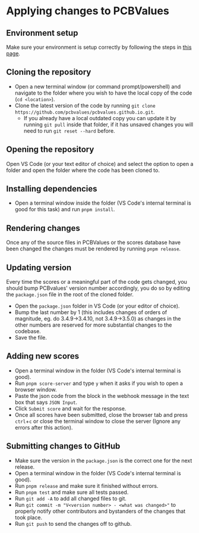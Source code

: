 # Applying changes to PCBValues

## Environment setup
Make sure your environment is setup correctly by following the steps in [this page](ENVIORMENT_SETUP.md).

## Cloning the repository

- Open a new terminal window (or command prompt/powershell) and navigate to the folder where you wish to have the local copy of the code (`cd <location>`).
- Clone the latest version of the code by running `git clone https://github.com/pcbvalues/pcbvalues.github.io.git`.
  - If you already have a local outdated copy you can update it by running `git pull` inside that folder, if it has unsaved changes you will need to run `git reset --hard` before.

## Opening the repository

Open VS Code (or your text editor of choice) and select the option to open a folder and open the folder where the code has been cloned to.

## Installing dependencies

- Open a terminal window inside the folder (VS Code's internal terminal is good for this task) and run `pnpm install`.

## Rendering changes

Once any of the source files in PCBValues or the scores database have been changed the changes must be rendered by running `pnpm release`.

## Updating version

Every time the scores or a meaningful part of the code gets changed, you should bump PCBvalues' version number accordingly, you do so by editing the `package.json` file in the root of the cloned folder.
- Open the `package.json` folder in VS Code (or your editor of choice).
- Bump the last number by 1 (this includes changes of orders of magnitude, eg. do 3.4.9->3.4.10, not 3.4.9->3.5.0) as changes in the other numbers are reserved for more substantial changes to the codebase.
- Save the file.

## Adding new scores

- Open a terminal window in the folder (VS Code's internal terminal is good).
- Run `pnpm score-server` and type `y` when it asks if you wish to open a browser window.
- Paste the json code from the block in the webhook message in the text box that says `JSON Input`.
- Click `Submit score` and wait for the response.
- Once all scores have been submitted, close the browser tab and press `ctrl`+`c` or close the terminal window to close the server (Ignore any errors after this action). 

## Submitting changes to GitHub

- Make sure the version in the `package.json` is the correct one for the next release.
- Open a terminal window in the folder (VS Code's internal terminal is good).
- Run `pnpm release` and make sure it finished without errors.
- Run `pnpm test` and make sure all tests passed.
- Run `git add -A` to add all changed files to git.
- Run `git commit -m "V<version number> - <what was changed>"` to properly notify other contributors and bystanders of the changes that took place.
- Run `git push` to send the changes off to github.